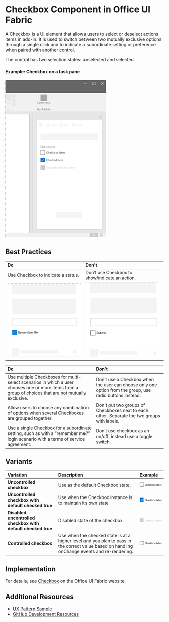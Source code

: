 # Checkbox Component in Office UI Fabric

A Checkbox is a UI element that allows users to select or deselect actions items in add-in. It is used to switch between two mutually exclusive options through a single click and to indicate a subordinate setting or preference when paired with another control.

The control has two selection states: unselected and selected.
  
#### Example: Checkbox on a task pane

![An image showing the Checkbox](../images/overview_withApp_checkbox.png)

## Best Practices

|**Do**|**Don't**|
|:------------|:--------------|
|Use Checkbox to indicate a status.|Don’t use Checkbox to show/indicate an action.|
|![Do Checkbox example](../images/checkboxDo.png)|![Don't Checkbox example](../images/checkboxDont.png)|

|**Do**|**Don't**|
|:------------|:--------------|
|Use multiple Checkboxes for multi-select scenarios in which a user chooses one or more items from a group of choices that are not mutually exclusive.|Don’t use a Checkbox when the user can choose only one option from the group, use radio buttons instead.|
|Allow users to choose any combination of options when several Checkboxes are grouped together.|Don't put two groups of Checkboxes next to each other. Separate the two groups with labels.|
|Use a single Checkbox for a subordinate setting, such as with a “remember me?” login scenario with a terms of service agreement.|Don’t use checkbox as an on/off, instead use a toggle switch.|

## Variants

|**Variation**|**Description**|**Example**|
|:------------|:--------------|:----------|
|**Uncontrolled checkbox**|Use as the default Checkbox state.|![Uncontrolled Checkbox image](../images/checkbox_unchecked.png)|
|**Uncontrolled checkbox with default checked true**|Use when the Checkbox instance is to maintain its own state|![Uncontrolled Checkbox with default checked true image](../images/checkbox_checked.png)|
|**Disabled uncontrolled checkbox with default checked true**|Disabled state of the checkbox.|![Disabled uncontrolled Checkbox with default checked true image](../images/checkbox_disabled.png)|
|**Controlled checkbox**|Use when the checked state is at a higher level and you plan to pass in the correct value based on handling onChange events and re-rendering.|![Controlled Checkbox image](../images/checkbox_unchecked.png)|

## Implementation

For details, see [Checkbox](https://dev.office.com/fabric#/components/checkbox) on the Office UI Fabric website.

## Additional Resources
* [UX Pattern Sample](https://office.visualstudio.com/DefaultCollection/OC/_git/GettingStarted-FabricReact)
* [GitHub Development Resources](https://github.com/OfficeDev/Office-Add-in-UX-Design-Patterns-Code)